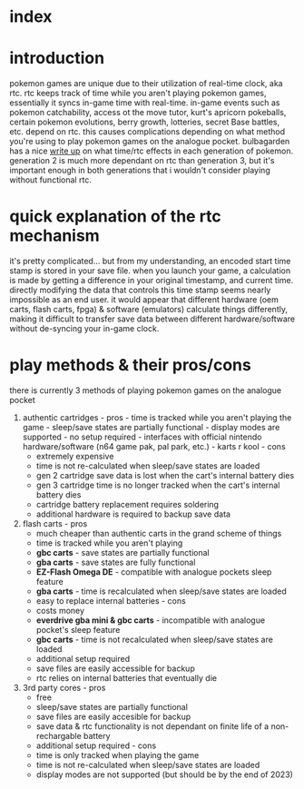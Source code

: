 # index

# introduction
pokemon games are unique due to their utilization of real-time clock, aka rtc. rtc keeps track of time while you aren't playing pokemon games, essentially it syncs in-game time with real-time. in-game events such as pokemon catchability, access ot the move tutor, kurt's apricorn pokeballs, certain pokemon evolutions, berry growth, lotteries, secret Base battles, etc. depend on rtc. this causes complications depending on what method you're using to play pokemon games on the analogue pocket. bulbagarden has a nice [write up](https://bulbapedia.bulbagarden.net/wiki/Time) on what time/rtc effects in each generation of pokemon. generation 2 is much more dependant on rtc than generation 3, but it's important enough in both generations that i wouldn't consider playing without functional rtc.

# quick explanation of the rtc mechanism
it's pretty complicated... but from my understanding, an encoded start time stamp is stored in your save file. when you launch your game, a calculation is made by getting a difference in your original timestamp, and current time. directly modifying the data that controls this time stamp seems nearly impossible as an end user. it would appear that different hardware (oem carts, flash carts, fpga) & software (emulators) calculate things differently, making it difficult to transfer save data between different hardware/software without de-syncing your in-game clock.

# play methods & their pros/cons
there is currently 3 methods of playing pokemon games on the analogue pocket
  1. authentic cartridges
                  - pros
                      - time is tracked while you aren't playing the game
                      - sleep/save states are partially functional
                      - display modes are supported
                      - no setup required
                      - interfaces with official nintendo hardware/software (n64 game pak, pal park, etc.)
                      - karts r kool
    - cons
      - extremely expensive
      - time is not re-calculated when sleep/save states are loaded
      - gen 2 cartridge save data is lost when the cart's internal battery dies
      - gen 3 cartridge time is no longer tracked when the cart's internal battery dies
      - cartridge battery replacement requires soldering
      - additional hardware is required to backup save data
  2. flash carts
    - pros
      - much cheaper than authentic carts in the grand scheme of things
      - time is tracked while you aren't playing
      - **gbc carts** - save states are partially functional
      - **gba carts** - save states are fully functional
      - **EZ-Flash Omega DE** - compatible with analogue pockets sleep feature
      - **gba carts** - time is recalculated when sleep/save states are loaded
      - easy to replace internal batteries
    - cons
      - costs money
      - **everdrive gba mini & gbc carts** - incompatible with analogue pocket's sleep feature
      - **gbc carts** - time is not recalculated when sleep/save states are loaded
      - additional setup required
      - save files are easily accessible for backup
      - rtc relies on internal batteries that eventually die 
  3. 3rd party cores
    - pros
      - free
      - sleep/save states are partially functional
      - save files are easily accesible for backup
      - save data & rtc functionality is not dependant on finite life of a non-rechargable battery
      - additional setup required 
    - cons
      - time is only tracked when playing the game
      - time is not re-calculated when sleep/save states are loaded
      - display modes are not supported (but should be by the end of 2023)
